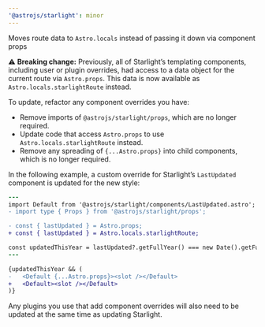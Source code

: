 ```yaml
---
'@astrojs/starlight': minor
---
```


Moves route data to `Astro.locals` instead of passing it down via component props

⚠️ **Breaking change:**
Previously, all of Starlight’s templating components, including user or plugin overrides, had access to a data object for the current route via `Astro.props`.
This data is now available as `Astro.locals.starlightRoute` instead.

To update, refactor any component overrides you have:

- Remove imports of `@astrojs/starlight/props`, which are no longer required.
- Update code that access `Astro.props` to use `Astro.locals.starlightRoute` instead.
- Remove any spreading of `{...Astro.props}` into child components, which is no longer required.

In the following example, a custom override for Starlight’s `LastUpdated` component is updated for the new style:

```diff
---
import Default from '@astrojs/starlight/components/LastUpdated.astro';
- import type { Props } from '@astrojs/starlight/props';

- const { lastUpdated } = Astro.props;
+ const { lastUpdated } = Astro.locals.starlightRoute;

const updatedThisYear = lastUpdated?.getFullYear() === new Date().getFullYear();
---

{updatedThisYear && (
-   <Default {...Astro.props}><slot /></Default>
+   <Default><slot /></Default>
)}
```

Any plugins you use that add component overrides will also need to be updated at the same time as updating Starlight.
